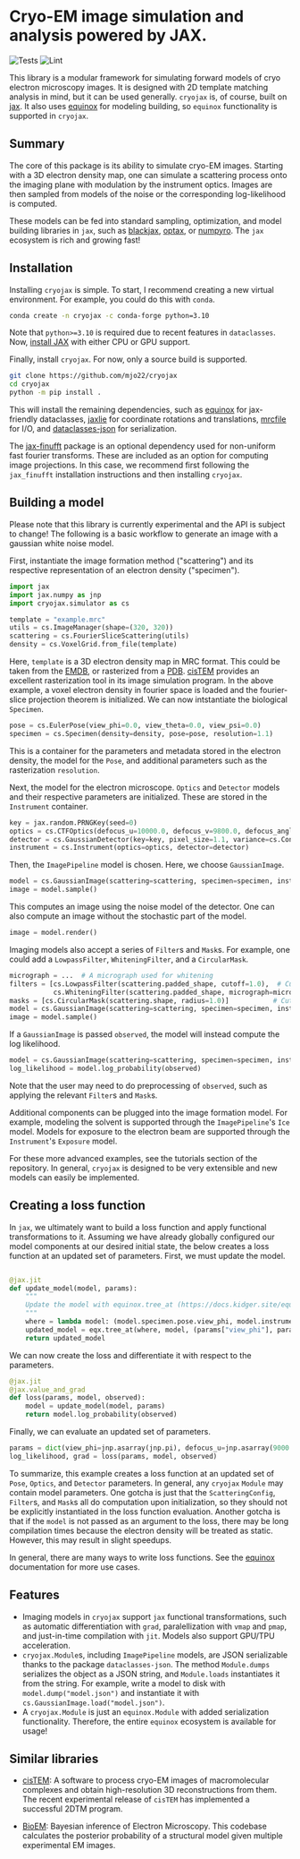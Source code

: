 # Cryo-EM image simulation and analysis powered by JAX.

![Tests](https://github.com/mjo22/cryojax/actions/workflows/testing.yml/badge.svg)
![Lint](https://github.com/mjo22/cryojax/actions/workflows/black.yml/badge.svg)

This library is a modular framework for simulating forward models of cryo electron microscopy images. It is designed with 2D template matching analysis in mind, but it can be used generally. `cryojax` is, of course, built on [jax](https://github.com/google/jax). It also uses [equinox](https://github.com/patrick-kidger/equinox/) for modeling building, so `equinox` functionality is supported in `cryojax`.

## Summary

The core of this package is its ability to simulate cryo-EM images. Starting with a 3D electron density map, one can simulate a scattering process onto the imaging plane with modulation by the instrument optics. Images are then sampled from models of the noise or the corresponding log-likelihood is computed.

These models can be fed into standard sampling, optimization, and model building libraries in `jax`, such as [blackjax](https://github.com/blackjax-devs/blackjax), [optax](https://github.com/google-deepmind/optax), or [numpyro](https://github.com/pyro-ppl/numpyro). The `jax` ecosystem is rich and growing fast!

## Installation

Installing `cryojax` is simple. To start, I recommend creating a new virtual environment. For example, you could do this with `conda`.

```bash
conda create -n cryojax -c conda-forge python=3.10
```

Note that `python>=3.10` is required due to recent features in `dataclasses`. Now, [install JAX](https://github.com/google/jax#installation) with either CPU or GPU support.

Finally, install `cryojax`. For now, only a source build is supported.

```bash
git clone https://github.com/mjo22/cryojax
cd cryojax
python -m pip install .
```

This will install the remaining dependencies, such as [equinox](https://github.com/patrick-kidger/equinox/) for jax-friendly dataclasses, [jaxlie](https://github.com/brentyi/jaxlie) for coordinate rotations and translations, [mrcfile](https://github.com/ccpem/mrcfile) for I/O, and [dataclasses-json](https://github.com/lidatong/dataclasses-json) for serialization.

The [jax-finufft](https://github.com/dfm/jax-finufft) package is an optional dependency used for non-uniform fast fourier transforms. These are included as an option for computing image projections. In this case, we recommend first following the `jax_finufft` installation instructions and then installing `cryojax`.

## Building a model

Please note that this library is currently experimental and the API is subject to change! The following is a basic workflow to generate an image with a gaussian white noise model.

First, instantiate the image formation method ("scattering") and its respective representation
of an electron density ("specimen").

```python
import jax
import jax.numpy as jnp
import cryojax.simulator as cs

template = "example.mrc"
utils = cs.ImageManager(shape=(320, 320))
scattering = cs.FourierSliceScattering(utils)
density = cs.VoxelGrid.from_file(template)
```

Here, `template` is a 3D electron density map in MRC format. This could be taken from the [EMDB](https://www.ebi.ac.uk/emdb/), or rasterized from a [PDB](https://www.rcsb.org/). [cisTEM](https://github.com/timothygrant80/cisTEM) provides an excellent rasterization tool in its image simulation program. In the above example, a voxel electron density in fourier space is loaded and the fourier-slice projection theorem is initialized. We can now intstantiate the biological `Specimen`.

```python
pose = cs.EulerPose(view_phi=0.0, view_theta=0.0, view_psi=0.0)
specimen = cs.Specimen(density=density, pose=pose, resolution=1.1)
```

This is a container for the parameters and metadata stored in the electron density, the model for the `Pose`, and additional parameters such as the rasterization `resolution`.

Next, the model for the electron microscope. `Optics` and `Detector` models and their respective parameters are initialized. These are stored in the `Instrument` container.

```python
key = jax.random.PRNGKey(seed=0)
optics = cs.CTFOptics(defocus_u=10000.0, defocus_v=9800.0, defocus_angle=10.0)
detector = cs.GaussianDetector(key=key, pixel_size=1.1, variance=cs.Constant(1.0))
instrument = cs.Instrument(optics=optics, detector=detector)
```

Then, the `ImagePipeline` model is chosen. Here, we choose `GaussianImage`.

```python
model = cs.GaussianImage(scattering=scattering, specimen=specimen, instrument=instrument)
image = model.sample()
```

This computes an image using the noise model of the detector. One can also compute an image without the stochastic part of the model.

```python
image = model.render()
```

Imaging models also accept a series of `Filter`s and `Mask`s. For example, one could add a `LowpassFilter`, `WhiteningFilter`, and a `CircularMask`.

```python
micrograph = ...  # A micrograph used for whitening
filters = [cs.LowpassFilter(scattering.padded_shape, cutoff=1.0),  # Cutoff modes above Nyquist frequency
           cs.WhiteningFilter(scattering.padded_shape, micrograph=micrograph)]
masks = [cs.CircularMask(scattering.shape, radius=1.0)]           # Cutoff pixels above radius equal to (half) image size
model = cs.GaussianImage(scattering=scattering, specimen=specimen, instrument=instrument, filters=filters, masks=masks)
image = model.sample()
```

If a `GaussianImage` is passed `observed`, the model will instead compute the log likelihood.

```python
model = cs.GaussianImage(scattering=scattering, specimen=specimen, instrument=instrument)
log_likelihood = model.log_probability(observed)
```

Note that the user may need to do preprocessing of `observed`, such as applying the relevant `Filter`s and `Mask`s.

Additional components can be plugged into the image formation model. For example, modeling the solvent is supported through the `ImagePipeline`'s `Ice` model. Models for exposure to the electron beam are supported through the `Instrument`'s `Exposure` model.

For these more advanced examples, see the tutorials section of the repository. In general, `cryojax` is designed to be very extensible and new models can easily be implemented.

## Creating a loss function

In `jax`, we ultimately want to build a loss function and apply functional transformations to it. Assuming we have already globally configured our model components at our desired initial state, the below creates a loss function at an updated set of parameters. First, we must update the model.

```python

@jax.jit
def update_model(model, params):
    """
    Update the model with equinox.tree_at (https://docs.kidger.site/equinox/api/manipulation/#equinox.tree_at).
    """
    where = lambda model: (model.specimen.pose.view_phi, model.instrument.optics.defocus_u, model.instrument.detector.pixel_size)
    updated_model = eqx.tree_at(where, model, (params["view_phi"], params["defocus_u"], params["pixel_size"]))
    return updated_model
```

We can now create the loss and differentiate it with respect to the parameters.

```python
@jax.jit
@jax.value_and_grad
def loss(params, model, observed):
    model = update_model(model, params)
    return model.log_probability(observed)
```

Finally, we can evaluate an updated set of parameters.

```python
params = dict(view_phi=jnp.asarray(jnp.pi), defocus_u=jnp.asarray(9000.0), pixel_size=jnp.asarray(1.30))
log_likelihood, grad = loss(params, model, observed)
```

To summarize, this example creates a loss function at an updated set of `Pose`, `Optics`, and `Detector` parameters. In general, any `cryojax` `Module` may contain model parameters. One gotcha is just that the `ScatteringConfig`, `Filter`s, and `Mask`s all do computation upon initialization, so they should not be explicitly instantiated in the loss function evaluation. Another gotcha is that if the `model` is not passed as an argument to the loss, there may be long compilation times because the electron density will be treated as static. However, this may result in slight speedups.

In general, there are many ways to write loss functions. See the [equinox](https://github.com/patrick-kidger/equinox/) documentation for more use cases.

## Features

- Imaging models in `cryojax` support `jax` functional transformations, such as automatic differentiation with `grad`, paralellization with `vmap` and `pmap`, and just-in-time compilation with `jit`. Models also support GPU/TPU acceleration.
- `cryojax.Module`s, including `ImagePipeline` models, are JSON serializable thanks to the package `dataclasses-json`. The method `Module.dumps` serializes the object as a JSON string, and `Module.loads` instantiates it from the string. For example, write a model to disk with `model.dump("model.json")` and instantiate it with `cs.GaussianImage.load("model.json")`.
- A `cryojax.Module` is just an `equinox.Module` with added serialization functionality. Therefore, the entire `equinox` ecosystem is available for usage!

## Similar libraries

- [cisTEM](https://github.com/timothygrant80/cisTEM): A software to process cryo-EM images of macromolecular complexes and obtain high-resolution 3D reconstructions from them. The recent experimental release of `cisTEM` has implemented a successful 2DTM program.

- [BioEM](https://github.com/bio-phys/BioEM): Bayesian inference of Electron Microscopy. This codebase calculates the posterior probability of a structural model given multiple experimental EM images.
